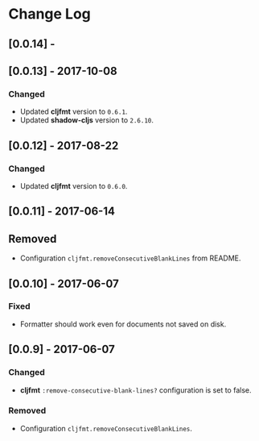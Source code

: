 # Change Log

## [0.0.14] -

## [0.0.13] - 2017-10-08
### Changed
- Updated **cljfmt** version to `0.6.1`.
- Updated **shadow-cljs** version to `2.6.10`.

## [0.0.12] - 2017-08-22
### Changed
- Updated **cljfmt** version to `0.6.0`.

## [0.0.11] - 2017-06-14
## Removed
- Configuration `cljfmt.removeConsecutiveBlankLines` from README.

## [0.0.10] - 2017-06-07
### Fixed
- Formatter should work even for documents not saved on disk.

## [0.0.9] - 2017-06-07
### Changed
- **cljfmt** `:remove-consecutive-blank-lines?` configuration is set to false.

### Removed
- Configuration `cljfmt.removeConsecutiveBlankLines`.
